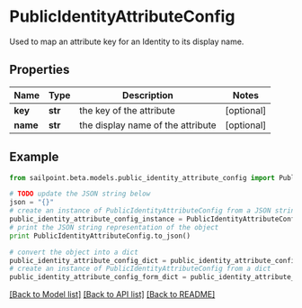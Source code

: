 # PublicIdentityAttributeConfig

Used to map an attribute key for an Identity to its display name.

## Properties

Name | Type | Description | Notes
------------ | ------------- | ------------- | -------------
**key** | **str** | the key of the attribute | [optional] 
**name** | **str** | the display name of the attribute | [optional] 

## Example

```python
from sailpoint.beta.models.public_identity_attribute_config import PublicIdentityAttributeConfig

# TODO update the JSON string below
json = "{}"
# create an instance of PublicIdentityAttributeConfig from a JSON string
public_identity_attribute_config_instance = PublicIdentityAttributeConfig.from_json(json)
# print the JSON string representation of the object
print PublicIdentityAttributeConfig.to_json()

# convert the object into a dict
public_identity_attribute_config_dict = public_identity_attribute_config_instance.to_dict()
# create an instance of PublicIdentityAttributeConfig from a dict
public_identity_attribute_config_form_dict = public_identity_attribute_config.from_dict(public_identity_attribute_config_dict)
```
[[Back to Model list]](../README.md#documentation-for-models) [[Back to API list]](../README.md#documentation-for-api-endpoints) [[Back to README]](../README.md)


